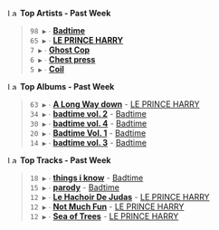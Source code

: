 <!--START_LASTFM_ARTISTS:{"period": "7day", "rows": 5}-->
<a href="https://last.fm" target="_blank"><img src="https://user-images.githubusercontent.com/17434202/215290617-e793598d-d7c9-428f-9975-156db1ba89cc.svg" alt="Last.fm Logo" width="18" height="13"/></a> **Top Artists - Past Week**

> `98 ▶️` ∙ **[Badtime](https://www.last.fm/music/Badtime)**<br/>
> `65 ▶️` ∙ **[LE PRINCE HARRY](https://www.last.fm/music/LE+PRINCE+HARRY)**<br/>
> `7 ▶️` ∙ **[Ghost Cop](https://www.last.fm/music/Ghost+Cop)**<br/>
> `6 ▶️` ∙ **[Chest press](https://www.last.fm/music/Chest+press)**<br/>
> `5 ▶️` ∙ **[Coil](https://www.last.fm/music/Coil)**<br/>
<!--END_LASTFM_ARTISTS-->

<!--START_LASTFM_ALBUMS:{"period": "7day", "rows": 5}-->
<a href="https://last.fm" target="_blank"><img src="https://user-images.githubusercontent.com/17434202/215290617-e793598d-d7c9-428f-9975-156db1ba89cc.svg" alt="Last.fm Logo" width="18" height="13"/></a> **Top Albums - Past Week**

> `63 ▶️` ∙ **[A Long Way down](https://www.last.fm/music/LE+PRINCE+HARRY/A+Long+Way+down)** - [LE PRINCE HARRY](https://www.last.fm/music/LE+PRINCE+HARRY)<br/>
> `34 ▶️` ∙ **[badtime vol. 2](https://www.last.fm/music/Badtime/badtime+vol.+2)** - [Badtime](https://www.last.fm/music/Badtime)<br/>
> `30 ▶️` ∙ **[badtime vol. 4](https://www.last.fm/music/Badtime/badtime+vol.+4)** - [Badtime](https://www.last.fm/music/Badtime)<br/>
> `20 ▶️` ∙ **[Badtime Vol. 1](https://www.last.fm/music/Badtime/Badtime+Vol.+1)** - [Badtime](https://www.last.fm/music/Badtime)<br/>
> `14 ▶️` ∙ **[badtime vol. 3](https://www.last.fm/music/Badtime/badtime+vol.+3)** - [Badtime](https://www.last.fm/music/Badtime)<br/>
<!--END_LASTFM_ALBUMS-->

<!--START_LASTFM_TRACKS:{"period": "7day", "rows": 5}-->
<a href="https://last.fm" target="_blank"><img src="https://user-images.githubusercontent.com/17434202/215290617-e793598d-d7c9-428f-9975-156db1ba89cc.svg" alt="Last.fm Logo" width="18" height="13"/></a> **Top Tracks - Past Week**

> `18 ▶️` ∙ **[things i know](https://www.last.fm/music/Badtime/_/things+i+know)** - [Badtime](https://www.last.fm/music/Badtime)<br/>
> `15 ▶️` ∙ **[parody](https://www.last.fm/music/Badtime/_/parody)** - [Badtime](https://www.last.fm/music/Badtime)<br/>
> `12 ▶️` ∙ **[Le Hachoir De Judas](https://www.last.fm/music/LE+PRINCE+HARRY/_/Le+Hachoir+De+Judas)** - [LE PRINCE HARRY](https://www.last.fm/music/LE+PRINCE+HARRY)<br/>
> `12 ▶️` ∙ **[Not Much Fun](https://www.last.fm/music/LE+PRINCE+HARRY/_/Not+Much+Fun)** - [LE PRINCE HARRY](https://www.last.fm/music/LE+PRINCE+HARRY)<br/>
> `12 ▶️` ∙ **[Sea of Trees](https://www.last.fm/music/LE+PRINCE+HARRY/_/Sea+of+Trees)** - [LE PRINCE HARRY](https://www.last.fm/music/LE+PRINCE+HARRY)<br/>
<!--END_LASTFM_TRACKS-->